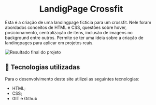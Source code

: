 <h1 align="center">
  <br>LandigPage Crossfit
</h1>
Esta é a criação de uma landingpage ficticia para um crossfit.
Nele foram abordados conceitos de HTML e CSS, questões sobre hover, posicionamento, centralização de itens, inclusão de imagens no background entre outros.
Permite se ter uma ideia sobre a criação de landingpages para aplicar em projetos reais.

![Resultado final do projeto](assets/projeto)

## 💼 Tecnologias utilizadas

Para o desenvolvimento deste site utilizei as seguintes tecnologias:

- HTML;
- CSS;
- GIT e Github